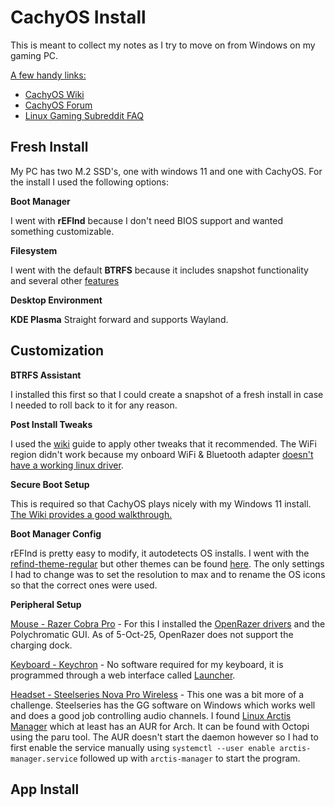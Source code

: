 # CachyOS Install
This is meant to collect my notes as I try to move on from Windows on my gaming PC. 

<ins>A few handy links:</ins>
- [CachyOS Wiki](https://wiki.cachyos.org/)
- [CachyOS Forum](https://discuss.cachyos.org/)
- [Linux Gaming Subreddit FAQ](https://www.reddit.com/r/linux_gaming/wiki/faq/)

## Fresh Install

My PC has two M.2 SSD's, one with windows 11 and one with CachyOS. For the install I used the following options:

**Boot Manager**

I went with **rEFInd** because I don't need BIOS support and wanted something customizable.

**Filesystem**

I went with the default **BTRFS** because it includes snapshot functionality and several other [features](https://itsfoss.com/btrfs/)

**Desktop Environment**

**KDE Plasma** Straight forward and supports Wayland.

## Customization

**BTRFS Assistant**

I installed this first so that I could create a snapshot of a fresh install in case I needed to roll back to it for any reason.

**Post Install Tweaks**

I used the [wiki](https://wiki.cachyos.org/configuration/post_install_setup/) guide to apply other tweaks that it recommended. The WiFi region didn't work because my onboard WiFi & Bluetooth adapter [doesn't have a working linux driver](https://www.reddit.com/r/homelab/comments/1iw23f3/anybody_know_if_mediatek_tp_link_7927_wifi_7_is/).

**Secure Boot Setup**

This is required so that CachyOS plays nicely with my Windows 11 install. [The Wiki provides a good walkthrough.](https://wiki.cachyos.org/configuration/secure_boot_setup/) 

**Boot Manager Config**

rEFInd is pretty easy to modify, it autodetects OS installs. I went with the [refind-theme-regular](https://github.com/bobafetthotmail/refind-theme-regular) but other themes can be found [here](https://refind-themes-collection.netlify.app/). The only settings I had to change was to set the resolution to max and to rename the OS icons so that the correct ones were used.

**Peripheral Setup**

<ins>Mouse - Razer Cobra Pro</ins> - For this I installed the [OpenRazer drivers](https://openrazer.github.io/) and the Polychromatic GUI. As of 5-Oct-25, OpenRazer does not support the charging dock.

<ins>Keyboard - Keychron</ins> - No software required for my keyboard, it is programmed through a web interface called [Launcher](launcher.keychron.com).

<ins>Headset - Steelseries Nova Pro Wireless</ins> - This one was a bit more of a challenge. Steelseries has the GG software on Windows which works well and does a good job controlling audio channels. I found [Linux Arctis Manager](https://github.com/elegos/Linux-Arctis-Manager) which at least has an AUR for Arch. It can be found with Octopi using the paru tool. The AUR doesn't start the daemon however so I had to first enable the service manually using `systemctl --user enable arctis-manager.service` followed up with `arctis-manager` to start the program. 



## App Install
